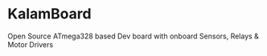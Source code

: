 # KalamBoard
Open Source ATmega328 based Dev board with onboard Sensors, Relays &amp; Motor Drivers
